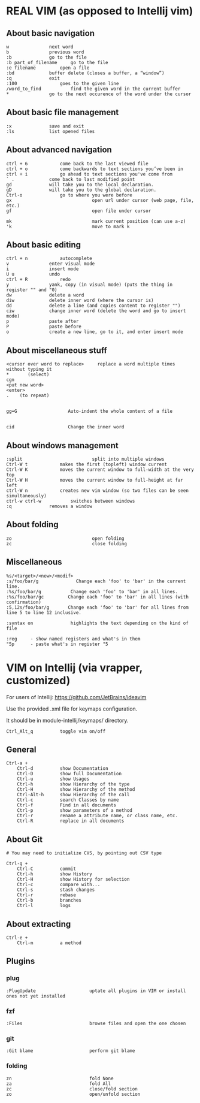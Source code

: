 # REAL VIM (as opposed to Intellij vim)

## About basic navigation 

```
w				next word
b				previous word
:b				go to the file
:b part_of_filename		go to the file
:e filename			open a file
:bd				buffer delete (closes a buffer, a “window”)
:q				exit
:100				goes to the given line
/word_to_find			find the given word in the current buffer 
*				go to the next occurence of the word under the cursor
```

## About basic file management

```
:x				save and exit 
:ls				list opened files
```

## About advanced navigation 

```
ctrl + 6			come back to the last viewed file
ctrl + o			come backwards to text sections you’ve been in 
ctrl + i			go ahead to text sections you've come from
` .				come back to last modified point 
gd 				will take you to the local declaration.
gD 				will take you to the global declaration.
Ctrl-o				go to where you were before
gx                              open url under cursor (web page, file, etc.)
gf                              open file under cursor

mk                              mark current position (can use a-z)
'k                              move to mark k
```



## About basic editing

```
ctrl + n			autocomplete
v				enter visual mode
i				insert mode
U u				undo
ctrl + R			redo
y				yank, copy (in visual mode) (puts the thing in register "" and "0)
dw				delete a word
diw				delete inner word (where the cursor is)
dd				delete a line (and copies content to register "")
ciw				change inner word (delete the word and go to insert mode) 
p				paste after
P				paste before
o				create a new line, go to it, and enter insert mode
```

## About miscellaneous stuff

```
<cursor over word to replace>     replace a word multiple times without typing it
*       (select)
cgn   
<put new word>
<enter>
.    (to repeat)


gg=G                   Auto-indent the whole content of a file


cid                    Change the inner word

```

## About windows management

```
:split                          split into multiple windows
Ctrl-W t			makes the first (topleft) window current
Ctrl-W K			moves the current window to full-width at the very top
Ctrl-W H			moves the current window to full-height at far left
ctrl-W n			creates new vim window (so two files can be seen simultaneously)
ctrl-w ctrl-w 			switches between windows
:q				removes a window
```

## About folding

```
zo                              open folding
zc                              close folding
```

## Miscellaneous

```
%s/<target>/<new>/<modif>
:s/foo/bar/g              Change each 'foo' to 'bar' in the current line.
:%s/foo/bar/g           Change each 'foo' to 'bar' in all lines.
:%s/foo/bar/gc         Change each 'foo' to 'bar' in all lines (with confirmation)
:5,12s/foo/bar/g       Change each 'foo' to 'bar' for all lines from line 5 to line 12 inclusive.

:syntax on              highlights the text depending on the kind of file 

:reg     - show named registers and what's in them
"5p      - paste what's in register "5

```
# VIM on Intellij (via vrapper, customized)

For users of Intellij: 
https://github.com/JetBrains/ideavim

Use the provided .xml file for keymaps configuration.

It should be in module-intellij/keymaps/ directory.


```
Ctrl_Alt_q 			toggle vim on/off
```

## General

```
Ctrl-a + 
	Ctrl-d			show Documentation
	Ctrl-D			show full Documentation
	Ctrl-u			show Usages
	Ctrl-h			show Hierarchy of the type
	Ctrl-H			show Hierarchy of the method
	Ctrl-Alt-h		show Hierarchy of the call
	Ctrl-c 			search Classes by name 
	Ctrl-f 			Find in all documents
	Ctrl-p 			show parameters of a method
	Ctrl-r 			rename a attribute name, or class name, etc.
	Ctrl-R 			replace in all documents
```

## About Git

```
# You may need to initialize CVS, by pointing out CSV type

Ctrl-g +
	Ctrl-C			commit 
	Ctrl-h			show History
	Ctrl-H			show History for selection
	Ctrl-c			compare with...
	Ctrl-s			stash changes
	Ctrl-r			rebase
	Ctrl-b			branches
	Ctrl-l			logs
```

## About extracting

```
Ctrl-e +
	Ctrl-m			a method
```

## Plugins

### plug
```
:PlugUpdate                    uptate all plugins in VIM or install ones not yet installed
```

### fzf
```
:Files                         browse files and open the one chosen
```

### git
```
:Git blame                     perform git blame
```

### folding
```
zn                             fold None
za                             fold All
zc                             close/fold section
zo                             open/unfold section
```
